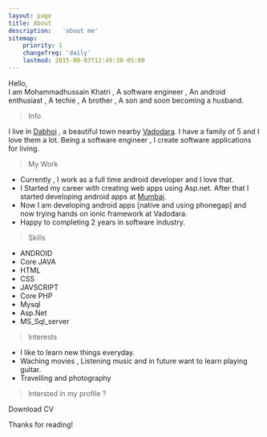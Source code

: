 ```yaml
---
layout: page
title: About
description:   'about me'
sitemap:
    priority: 1
    changefreq: 'daily'
    lastmod: 2015-08-03T12:49:30-05:00
---
```


Hello,<br/>
   I am Mohammadhussain Khatri , A software engineer , An android enthusiast , A techie , A brother , A son and soon becoming a husband.

 > Info

 I live in <a href="https://www.google.co.in/search?q=Dabhoi" target="_blank">Dabhoi</a> , a beautiful town nearby <a href="https://www.google.co.in/search?q=Vadodara" target="_blank">Vadodara</a>. I have a family of 5 and I love them a lot. Being a software engineer , I create software applications for living.

 > My Work
 
 * Currently , I work as a full time android developer and I love that.
 * I Started my career with creating web apps using Asp.net. After that I started developing android apps at <a href="https://www.google.co.in/search?q=Mumbai" target="_blank">Mumbai</a>.
 * Now I am developing android apps [native and using phonegap] and now trying hands on ionic framework at Vadodara.
 * Happy to completing 2 years in software industry.

 > Skills

*	ANDROID
*	Core JAVA
*	HTML
*	CSS
*	JAVSCRIPT
*	Core PHP
*	Mysql
*	Asp.Net
*	MS_Sql_server


> Interests

* I like to learn new things everyday.
* Waching movies , Listening music and in future want to learn playing guitar.
* Travelling and photography

> Intersted in my profile ?

Download CV

Thanks for reading!
